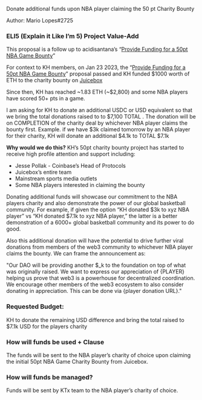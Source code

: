 Donate additional funds upon NBA player claiming the 50 pt Charity Bounty

Author: Mario Lopes#2725

### ELI5 (Explain it Like I’m 5) Project Value-Add

This proposal is a follow up to acidisantana’s “[Provide Funding for a 50pt NBA Game Bounty](https://snapshot.org/#/krausehouse.eth/proposal/0xea4e4151cb0e673b525829fd9e3011cd703cf3715c45803936e9fc36866ec748)”

For context to KH members, on Jan 23 2023, the  “[Provide Funding for a 50pt NBA Game Bounty](https://snapshot.org/#/krausehouse.eth/proposal/0xea4e4151cb0e673b525829fd9e3011cd703cf3715c45803936e9fc36866ec748)” proposal passed and KH funded $1000 worth of ETH to the charity bounty on [Juicebox](https://juicebox.money/v2/p/436)

Since then, KH has reached ~1.83 ETH (~$2,800) and some NBA players have scored 50+ pts in a game.

I am asking for KH to donate an additional USDC or USD equivalent so that we bring the total donations raised to to $7,100 TOTAL . The donation will be on COMPLETION of the charity deal by whichever NBA player claims the bounty first. Example. if we have $3k claimed tomorrow by an NBA player for their charity, KH will donate an additional $4.1k to TOTAL $7.1k

**Why would we do this?**
KH’s 50pt charity bounty project has started to receive high profile attention and support including:

- Jesse Pollak - Coinbase’s Head of Protocols
- Juicebox’s entire team
- Mainstream sports media outlets
- Some NBA players interested in claiming the bounty

Donating additional funds will showcase our commitment to the NBA players charity and also demonstrate the power of our global basketball community. For example, if given the option “KH donated $3k to xyz NBA player” vs “KH donated $7.1k to xyz NBA player,” the latter is a better demonstration of a 6000+ global basketball community and its power to do good.

Also this additional donation will have the potential to drive further viral donations from members of the web3 community to whichever NBA player claims the bounty. We can frame the announcement as:

"Our DAO will be providing another $_k to the foundation on top of what was originally raised. We want to express our appreciation of {PLAYER} helping us prove that web3 is a powerhouse for decentralized coordination. We encourage other members of the web3 ecosystem to also consider donating in appreciation. This can be done via {player donation URL}."

### Requested Budget:

KH to donate the remaining USD difference and bring the total raised to $7.1k USD for the players charity

### How will funds be used + Clause

The funds will be sent to the NBA player’s charity of choice upon claiming the initial 50pt NBA Game Charity Bounty from Juicebox.

### How will funds be managed?

Funds will be sent by KTx team to the NBA player’s charity of choice.